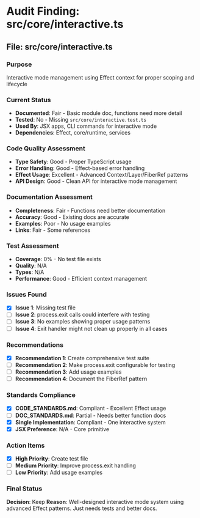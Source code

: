# Audit Finding: src/core/interactive.ts

## File: src/core/interactive.ts

### Purpose
Interactive mode management using Effect context for proper scoping and lifecycle

### Current Status
- **Documented**: Fair - Basic module doc, functions need more detail
- **Tested**: No - Missing `src/core/interactive.test.ts`
- **Used By**: JSX apps, CLI commands for interactive mode
- **Dependencies**: Effect, core/runtime, services

### Code Quality Assessment
- **Type Safety**: Good - Proper TypeScript usage
- **Error Handling**: Good - Effect-based error handling
- **Effect Usage**: Excellent - Advanced Context/Layer/FiberRef patterns
- **API Design**: Good - Clean API for interactive mode management

### Documentation Assessment
- **Completeness**: Fair - Functions need better documentation
- **Accuracy**: Good - Existing docs are accurate
- **Examples**: Poor - No usage examples
- **Links**: Fair - Some references

### Test Assessment
- **Coverage**: 0% - No test file exists
- **Quality**: N/A
- **Types**: N/A
- **Performance**: Good - Efficient context management

### Issues Found
- [x] **Issue 1**: Missing test file
- [ ] **Issue 2**: process.exit calls could interfere with testing
- [ ] **Issue 3**: No examples showing proper usage patterns
- [ ] **Issue 4**: Exit handler might not clean up properly in all cases

### Recommendations
- [x] **Recommendation 1**: Create comprehensive test suite
- [ ] **Recommendation 2**: Make process.exit configurable for testing
- [ ] **Recommendation 3**: Add usage examples
- [ ] **Recommendation 4**: Document the FiberRef pattern

### Standards Compliance
- [x] **CODE_STANDARDS.md**: Compliant - Excellent Effect usage
- [ ] **DOC_STANDARDS.md**: Partial - Needs better function docs
- [x] **Single Implementation**: Compliant - One interactive system
- [x] **JSX Preference**: N/A - Core primitive

### Action Items
- [x] **High Priority**: Create test file
- [ ] **Medium Priority**: Improve process.exit handling
- [ ] **Low Priority**: Add usage examples

### Final Status
**Decision**: Keep
**Reason**: Well-designed interactive mode system using advanced Effect patterns. Just needs tests and better docs.